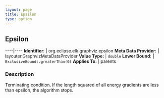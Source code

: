 ```yaml
---
layout: page
title: Epsilon
type: option
---
```

## Epsilon

----|----
**Identifier:** | org.eclipse.elk.graphviz.epsilon
**Meta Data Provider:** | layouter.GraphvizMetaDataProvider
**Value Type:** | `double`
**Lower Bound:** | `ExclusiveBounds.greaterThan(0)`
**Applies To:** | parents

### Description

Terminating condition. If the length squared of all energy gradients are less than epsilon, the algorithm stops.
